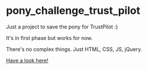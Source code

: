 # pony_challenge_trust_pilot
Just a project to save the pony for TrustPilot :)

It's in first phase but works for now.

There's no complex things. Just HTML, CSS, JS, jQuery.

[Have a look here!](https://alishahrivarian.github.io/pony_challenge_trust_pilot/)
